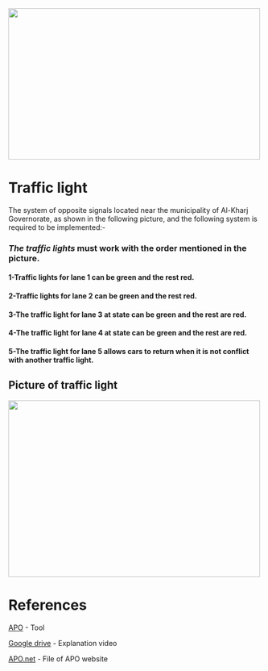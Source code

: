<img src="https://user-images.githubusercontent.com/107370302/201528001-d7f55181-c964-47ab-ab81-1bdcc95f6aa1.jpg" width=500 height=300>

# Traffic light
The system of opposite signals located near the municipality of Al-Kharj Governorate,
as shown in the following picture, and the following system is required to be implemented:-

### *The traffic lights*  must work with the order mentioned in the picture.

#### 1-Traffic lights for lane 1 can be green and the rest red.

#### 2-Traffic lights for lane 2 can be green and the rest red.

#### 3-The traffic light for lane 3 at state can be green and the rest are red.

#### 4-The traffic light for lane 4 at state can be green and the rest are red.

#### 5-The traffic light for lane 5 allows cars to return when it is not conflict with another traffic light.

## Picture of traffic light
<img src="https://user-images.githubusercontent.com/107370302/201526439-f0d188be-b1b3-46c3-bcce-2fa0590c8e88.png" width =500 height=350>


# References
[APO](https://apo.adrian-jagusch.de/#!/Sample%20Net) - Tool 

[Google drive](https://drive.google.com/file/d/1rV0LeeLc4HeArt1_9MlObeJgIWGe9Vn7/view?usp=sharing) - Explanation video

[APO.net](https://drive.google.com/file/d/1f4640BXB2eufzEQzjba7ia9KQLQPLHSH/view?usp=sharing) - File of APO website

